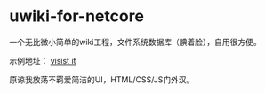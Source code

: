 # uwiki-for-netcore
一个无比微小简单的wiki工程，文件系统数据库（腆着脸），自用很方便。

示例地址：
[visist it](http://fscoding.top)

原谅我放荡不羁爱简洁的UI，HTML/CSS/JS门外汉。